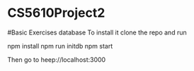 # CS5610Project2

#Basic Exercises database
To install it clone the repo and run 

npm install
npm run initdb
npm start

Then go to heep://localhost:3000
 
